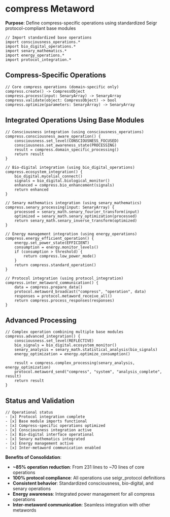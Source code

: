 # compress Metaword

**Purpose**: Define compress-specific operations using standardized Seigr protocol-compliant base modules

```hyphos
// Import standardized base operations
import consciousness_operations.*
import bio_digital_operations.*
import senary_mathematics.*
import energy_operations.*
import protocol_integration.*

```

## Compress-Specific Operations

```hyphos
// Core compress operations (domain-specific only)
compress.create() -> CompressObject
compress.process(input: SenaryArray) -> SenaryArray
compress.validate(object: CompressObject) -> bool
compress.optimize(parameters: SenaryArray) -> SenaryArray
```

## Integrated Operations Using Base Modules

```hyphos
// Consciousness integration (using consciousness_operations)
compress.consciousness_aware_operation() {
    consciousness.set_level(CONSCIOUSNESS_FOCUSED)
    consciousness.set_awareness_state(PROCESSING)
    result = compress.domain_specific_processing()
    return result
}

// Bio-digital integration (using bio_digital_operations)
compress.ecosystem_integration() {
    bio_digital.mycelial_connect()
    signals = bio_digital.biological_monitor()
    enhanced = compress.bio_enhancement(signals)
    return enhanced
}

// Senary mathematics integration (using senary_mathematics)
compress.senary_processing(input: SenaryArray) {
    processed = senary_math.senary_fourier_transform(input)
    optimized = senary_math.senary_optimization(processed)
    return senary_math.senary_inverse_transform(optimized)
}

// Energy management integration (using energy_operations)
compress.energy_efficient_operation() {
    energy.set_power_state(EFFICIENT)
    consumption = energy.monitor_levels()
    if (consumption > threshold) {
        return compress.low_power_mode()
    }
    return compress.standard_operation()
}

// Protocol integration (using protocol_integration)
compress.inter_metaword_communication() {
    data = compress.prepare_data()
    protocol.metaword_broadcast("compress", "operation", data)
    responses = protocol.metaword_receive_all()
    return compress.process_responses(responses)
}
```

## Advanced Processing

```hyphos
// Complex operation combining multiple base modules
compress.advanced_integration() {
    consciousness.set_level(REFLECTIVE)
    bio_signals = bio_digital.ecosystem_monitor()
    senary_analysis = senary_math.statistical_analysis(bio_signals)
    energy_optimization = energy.optimize_consumption()
    
    result = compress.complex_processing(senary_analysis, energy_optimization)
    protocol.metaword_send("compress", "system", "analysis_complete", result)
    return result
}
```

## Status and Validation

```hyphos
// Operational status
- [x] Protocol integration complete
- [x] Base module imports functional  
- [x] Compress-specific operations optimized
- [x] Consciousness integration active
- [x] Bio-digital interface operational
- [x] Senary mathematics integrated
- [x] Energy management active
- [x] Inter-metaword communication enabled
```

**Benefits of Consolidation**:
- **~85% operation reduction**: From 231 lines to ~70 lines of core operations
- **100% protocol compliance**: All operations use seigr_protocol definitions
- **Consistent behavior**: Standardized consciousness, bio-digital, and senary operations
- **Energy awareness**: Integrated power management for all compress operations
- **Inter-metaword communication**: Seamless integration with other metawords
